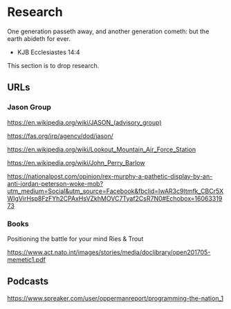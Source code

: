 Research
=============

One generation passeth away, and another generation cometh: but the earth abideth for ever.

- KJB Ecclesiastes 14:4

This section is to drop research.


URLs
-------

### Jason Group

https://en.wikipedia.org/wiki/JASON_(advisory_group)

https://fas.org/irp/agency/dod/jason/

https://en.wikipedia.org/wiki/Lookout_Mountain_Air_Force_Station

https://en.wikipedia.org/wiki/John_Perry_Barlow

https://nationalpost.com/opinion/rex-murphy-a-pathetic-display-by-an-anti-jordan-peterson-woke-mob?utm_medium=Social&utm_source=Facebook&fbclid=IwAR3c9Itmfk_CBCr5XWIgVirHsp8FzFYh2CPAxHsVZkhMOVC7Tyaf2CsR7N0#Echobox=1606331973

### Books

Positioning the battle for your mind  Ries & Trout

https://www.act.nato.int/images/stories/media/doclibrary/open201705-memetic1.pdf


Podcasts
-------------

https://www.spreaker.com/user/oppermanreport/programming-the-nation_1
